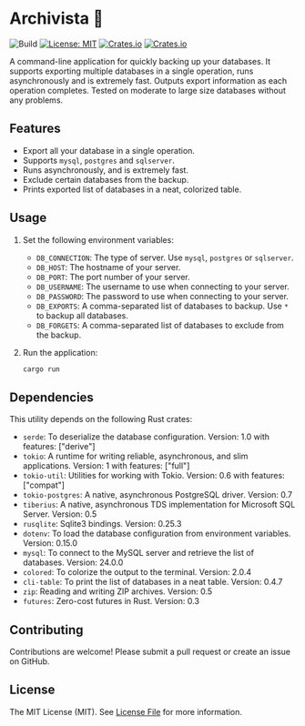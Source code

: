 # Archivista 🚀

![Build](https://github.com/tomshaw/archivista/actions/workflows/rust.yml/badge.svg)
[![License: MIT](https://img.shields.io/badge/License-MIT-yellow.svg)](https://opensource.org/licenses/MIT)
[![Crates.io](https://img.shields.io/crates/d/archivista.svg)](https://crates.io/crates/archivista)
[![Crates.io](https://img.shields.io/crates/v/archivista.svg)](https://crates.io/crates/archivista)

A command-line application for quickly backing up your databases. It supports exporting multiple databases in a single operation, runs asynchronously and is extremely fast. Outputs export information as each operation completes. Tested on moderate to large size databases without any problems.

## Features

- Export all your database in a single operation.
- Supports `mysql`, `postgres` and `sqlserver`.
- Runs asynchronously, and is extremely fast.
- Exclude certain databases from the backup.
- Prints exported list of databases in a neat, colorized table.

## Usage

1. Set the following environment variables:

    - `DB_CONNECTION`: The type of server. Use `mysql`, `postgres` or `sqlserver`.
    - `DB_HOST`: The hostname of your server.
    - `DB_PORT`: The port number of your server.
    - `DB_USERNAME`: The username to use when connecting to your server.
    - `DB_PASSWORD`: The password to use when connecting to your server.
    - `DB_EXPORTS`: A comma-separated list of databases to backup. Use `*` to backup all databases.
    - `DB_FORGETS`: A comma-separated list of databases to exclude from the backup.

2. Run the application:

    ```bash
    cargo run
    ```

## Dependencies

This utility depends on the following Rust crates:

- `serde`: To deserialize the database configuration. Version: 1.0 with features: ["derive"]
- `tokio`: A runtime for writing reliable, asynchronous, and slim applications. Version: 1 with features: ["full"]
- `tokio-util`: Utilities for working with Tokio. Version: 0.6 with features: ["compat"]
- `tokio-postgres`: A native, asynchronous PostgreSQL driver. Version: 0.7
- `tiberius`: A native, asynchronous TDS implementation for Microsoft SQL Server. Version: 0.5
- `rusqlite`: Sqlite3 bindings. Version: 0.25.3
- `dotenv`: To load the database configuration from environment variables. Version: 0.15.0
- `mysql`: To connect to the MySQL server and retrieve the list of databases. Version: 24.0.0
- `colored`: To colorize the output to the terminal. Version: 2.0.4
- `cli-table`: To print the list of databases in a neat table. Version: 0.4.7
- `zip`: Reading and writing ZIP archives. Version: 0.5
- `futures`: Zero-cost futures in Rust. Version: 0.3


## Contributing

Contributions are welcome! Please submit a pull request or create an issue on GitHub.

## License 

The MIT License (MIT). See [License File](LICENSE) for more information.
